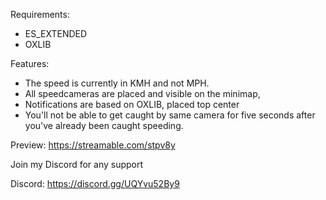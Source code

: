 Requirements:
* ES_EXTENDED
* OXLIB

Features:
* The speed is currently in KMH and not MPH.
* All speedcameras are placed and visible on the minimap, 
* Notifications are based on OXLIB, placed top center
* You'll not be able to get caught by same camera for five seconds after you've already been caught speeding.


Preview: https://streamable.com/stpv8y

Join my Discord for any support 

Discord: https://discord.gg/UQYvu52By9
